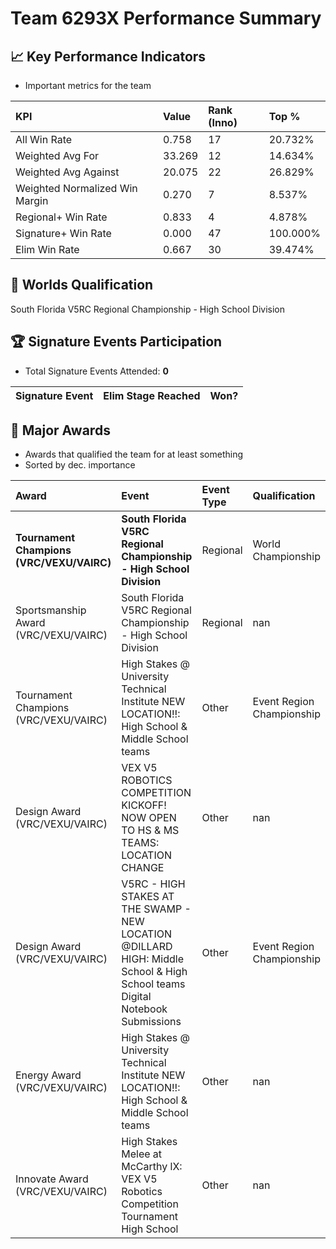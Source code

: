 # Team 6293X Performance Summary

## 📈 Key Performance Indicators
- Important metrics for the team

| KPI | Value | Rank (Inno) | Top % |
|:---|:-----|:----|:-----|
| All Win Rate | 0.758 | 17 | 20.732% |
| Weighted Avg For | 33.269 | 12 | 14.634% |
| Weighted Avg Against | 20.075 | 22 | 26.829% |
| Weighted Normalized Win Margin | 0.270 | 7 | 8.537% |
| Regional+ Win Rate | 0.833 | 4 | 4.878% |
| Signature+ Win Rate | 0.000 | 47 | 100.000% |
| Elim Win Rate | 0.667 | 30 | 39.474% |


## 🎯 Worlds Qualification
South Florida V5RC Regional Championship - High School Division

## 🏆 Signature Events Participation
- Total Signature Events Attended: **0**

| Signature Event | Elim Stage Reached | Won? |
|:----------------|:-------------------|:----|


## 🥇 Major Awards
- Awards that qualified the team for at least something
- Sorted by dec. importance

| Award | Event | Event Type | Qualification |
|:------|:------|:-----------|:--------------|
| **Tournament Champions (VRC/VEXU/VAIRC)** | **South Florida V5RC Regional Championship - High School Division** | Regional | World Championship |
| Sportsmanship Award (VRC/VEXU/VAIRC) | South Florida V5RC Regional Championship - High School Division | Regional | nan |
| Tournament Champions (VRC/VEXU/VAIRC) | High Stakes @ University Technical Institute NEW LOCATION!!: High School & Middle School teams | Other | Event Region Championship |
| Design Award (VRC/VEXU/VAIRC) | VEX V5 ROBOTICS COMPETITION KICKOFF! NOW OPEN TO HS & MS TEAMS: LOCATION CHANGE | Other | nan |
| Design Award (VRC/VEXU/VAIRC) | V5RC - HIGH STAKES AT THE SWAMP - NEW LOCATION @DILLARD HIGH: Middle School & High School teams Digital Notebook Submissions | Other | Event Region Championship |
| Energy Award (VRC/VEXU/VAIRC) | High Stakes @ University Technical Institute NEW LOCATION!!: High School & Middle School teams | Other | nan |
| Innovate Award (VRC/VEXU/VAIRC) | High Stakes Melee at McCarthy lX: VEX V5 Robotics Competition Tournament High School | Other | nan |

